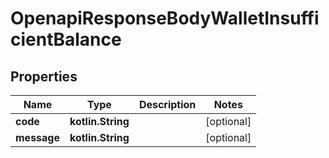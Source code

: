 
# OpenapiResponseBodyWalletInsufficientBalance

## Properties
Name | Type | Description | Notes
------------ | ------------- | ------------- | -------------
**code** | **kotlin.String** |  |  [optional]
**message** | **kotlin.String** |  |  [optional]



